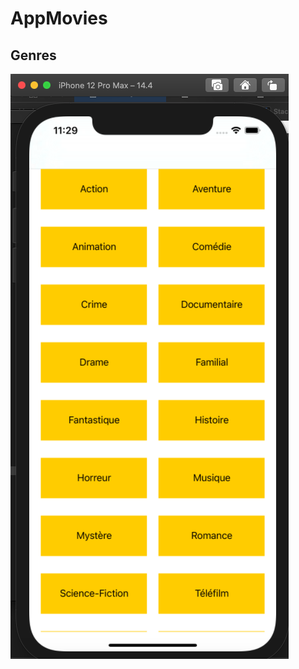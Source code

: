 # AppMovies

## Genres
![genres](https://github.com/nathan-cuvellier/MoviesApp/blob/main/img/genres.png?raw=true)
